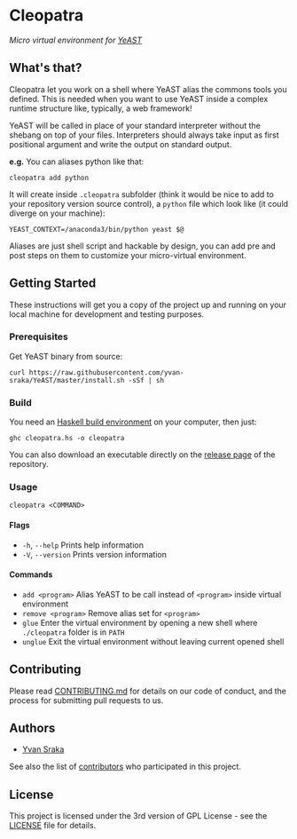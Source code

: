 # Cleopatra

_Micro virtual environment for [YeAST](https://github.com/yvan-sraka/YeAST)_

## What's that?

Cleopatra let you work on a shell where YeAST alias the commons tools you defined.
This is needed when you want to use YeAST inside a complex runtime structure like, typically, a web framework!

YeAST will be called in place of your standard interpreter without the shebang on top of your files.
Interpreters should always take input as first positional argument and write the output on standard output.

**e.g.** You can aliases python like that:

```shell
cleopatra add python
```

It will create inside `.cleopatra` subfolder (think it would be nice to add to your repository version source control), a `python` file which look like (it could diverge on your machine):

```shell
YEAST_CONTEXT=/anaconda3/bin/python yeast $@
```

Aliases are just shell script and hackable by design, you can add pre and post steps on them to customize your micro-virtual environment.

## Getting Started

These instructions will get you a copy of the project up and running on your local machine for development and testing purposes.

### Prerequisites

Get YeAST binary from source:

```shell
curl https://raw.githubusercontent.com/yvan-sraka/YeAST/master/install.sh -sSf | sh
```

### Build

You need an [Haskell build environment](https://www.haskell.org/downloads) on your computer, then just:

```shell
ghc cleopatra.hs -o cleopatra
```

You can also download an executable directly on the [release page](https://github.com/yvan-sraka/cleopatra/releases) of the repository.

### Usage

```shell
cleopatra <COMMAND>
```

#### Flags

- `-h`, `--help` Prints help information
- `-V`, `--version` Prints version information

#### Commands

- `add <program>` Alias YeAST to be call instead of `<program>` inside virtual environment
- `remove <program>` Remove alias set for `<program>`
- `glue` Enter the virtual environment by opening a new shell where `./cleopatra` folder is in `PATH`
- `unglue` Exit the virtual environment without leaving current opened shell

## Contributing

Please read [CONTRIBUTING.md](https://github.com/yvan-sraka/cleopatra/blob/master/CONTRIBUTING.md) for details on our code of conduct, and the process for submitting pull requests to us.

## Authors

* [Yvan Sraka](https://github.com/yvan-sraka)

See also the list of [contributors](https://github.com/yvan-sraka/cleopatra/graphs/contributors) who participated in this project.

## License

This project is licensed under the 3rd version of GPL License - see the [LICENSE](https://github.com/yvan-sraka/cleopatra/blob/master/LICENSE) file for details.
